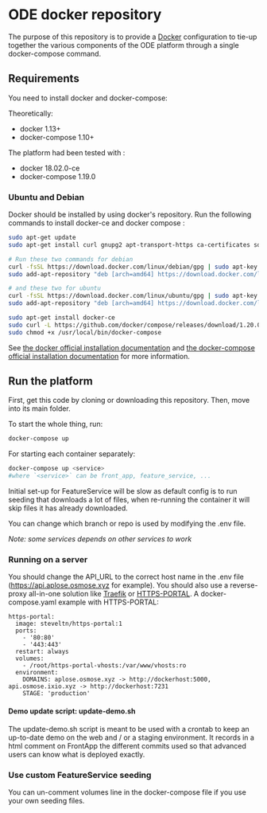 # ODE docker repository

The purpose of this repository is to provide a [Docker](https://docker.com) configuration to tie-up together the various components of the ODE platform through a single docker-compose command.

## Requirements

You need to install docker and docker-compose:

Theoretically:
- docker 1.13+
- docker-compose 1.10+

The platform had been tested with :
- docker 18.02.0-ce
- docker-compose 1.19.0

### Ubuntu and Debian

Docker should be installed by using docker's repository.
Run the following commands to install docker-ce and docker compose :
```bash
sudo apt-get update
sudo apt-get install curl gnupg2 apt-transport-https ca-certificates software-properties-common

# Run these two commands for debian
curl -fsSL https://download.docker.com/linux/debian/gpg | sudo apt-key add -
sudo add-apt-repository "deb [arch=amd64] https://download.docker.com/linux/debian $(lsb_release -cs) stable"

# and these two for ubuntu
curl -fsSL https://download.docker.com/linux/ubuntu/gpg | sudo apt-key add -
sudo add-apt-repository "deb [arch=amd64] https://download.docker.com/linux/ubuntu $(lsb_release -cs) stable"

sudo apt-get install docker-ce
sudo curl -L https://github.com/docker/compose/releases/download/1.20.0/docker-compose-`uname -s`-`uname -m` -o /usr/local/bin/docker-compose
sudo chmod +x /usr/local/bin/docker-compose
```

See [the docker official installation documentation](https://docs.docker.com/install/)
and [the docker-compose official installation documentation](https://docs.docker.com/documentation/compose/install/#install-compose)
for more information.

## Run the platform

First, get this code by cloning or downloading this repository. Then, move into its main folder.


To start the whole thing, run:
```bash
docker-compose up
```

For starting each container separately:
```bash
docker-compose up <service>
#where `<service>` can be front_app, feature_service, ...
```

Initial set-up for FeatureService will be slow as default config is to run seeding that downloads a lot of files, when re-running the container it will skip files it has already downloaded.

You can change which branch or repo is used by modifying the .env file.

*Note: some services depends on other services to work*

### Running on a server

You should change the API_URL to the correct host name in the .env file (https://api.aplose.osmose.xyz for example). You should also use a reverse-proxy all-in-one solution like [Traefik](https://github.com/containous/traefik) or [HTTPS-PORTAL](https://github.com/SteveLTN/https-portal). A docker-compose.yaml example with HTTPS-PORTAL:

```
https-portal:
  image: steveltn/https-portal:1
  ports:
    - '80:80'
    - '443:443'
  restart: always
  volumes:
    - /root/https-portal-vhosts:/var/www/vhosts:ro
  environment:
    DOMAINS: aplose.osmose.xyz -> http://dockerhost:5000, api.osmose.ixio.xyz -> http://dockerhost:7231
    STAGE: 'production'
```

#### Demo update script: update-demo.sh

The update-demo.sh script is meant to be used with a crontab to keep an up-to-date demo on the web and / or a staging environment. It records in a html comment on FrontApp the different commits used so that advanced users can know what is deployed exactly.

### Use custom FeatureService seeding

You can un-comment volumes line in the docker-compose file if you use your own seeding files.

